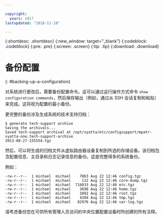 ```yaml
---

copyright:
  years: 2017
lastupdated: "2018-11-10"

---
```


{:shortdesc: .shortdesc}
{:new_window: target="_blank"}
{:codeblock: .codeblock}
{:pre: .pre}
{:screen: .screen}
{:tip: .tip}
{:download: .download}

# 备份配置
{: #backing-up-a-configuration}

对系统进行更改后，需要备份配置命令。这可以通过运行操作方式命令 `show configuration commands`，然后保存输出（例如，通过从 SSH 会话复制和粘贴）来完成。这将视为配置的最小备份。

更完整的备份涉及生成系统的技术支持归档： 

```
$ generate tech-support archive
Saving the archivals...
Saved tech-support archival at /opt/vyatta/etc/configsupport/mpatr-vyatta-one.tech-support-archive
2013-08-27-155554.tgz
```

然后，可以将生成的归档文件从虚拟路由器设备复制到所选的存储设备。该归档包含配置信息、主目录和日志记录信息的备份。这是完整得多的系统备份。 

例如：

```
-rw-r--r--  1 michael  michael    7863 Aug 22 12:46 config.tgz
-rw-r--r--  1 michael  michael     112 Aug 22 12:46 core-dump.tgz
-rw-r--r--  1 michael  michael  716033 Aug 22 12:46 etc.tgz
-rw-r--r--  1 michael  michael    3698 Aug 22 12:46 home.tgz
-rw-r--r--  1 michael  michael    1092 Aug 22 12:46 root.tgz
-rw-r--r--  1 michael  michael    4204 Aug 22 12:46 tmp.tgz
-rw-r--r--  1 michael  michael   82976 Aug 22 12:46 var-log.tgz
```

请考虑备份您在可供所有管理人员访问的中央位置配置设备时所创建的所有注释。
